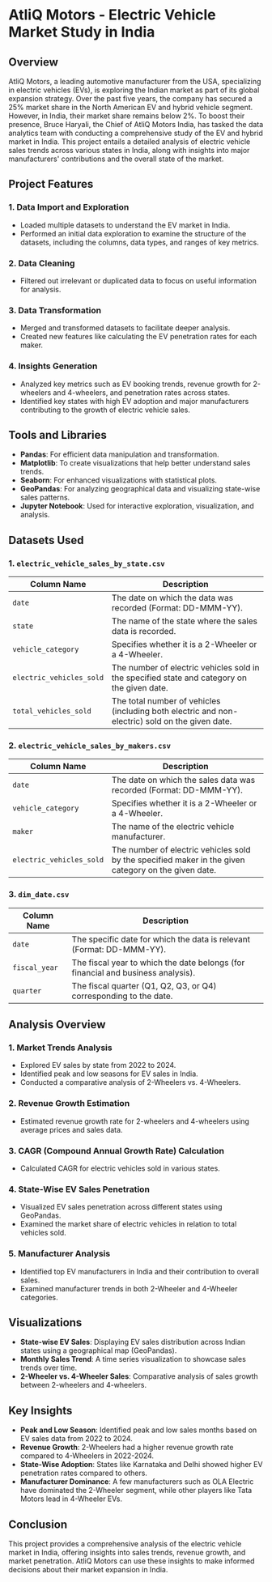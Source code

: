 # AtliQ Motors - Electric Vehicle Market Study in India

## Overview
AtliQ Motors, a leading automotive manufacturer from the USA, specializing in electric vehicles (EVs), is exploring the Indian market as part of its global expansion strategy. Over the past five years, the company has secured a 25% market share in the North American EV and hybrid vehicle segment. However, in India, their market share remains below 2%. To boost their presence, Bruce Haryali, the Chief of AtliQ Motors India, has tasked the data analytics team with conducting a comprehensive study of the EV and hybrid market in India. This project entails a detailed analysis of electric vehicle sales trends across various states in India, along with insights into major manufacturers' contributions and the overall state of the market.

## Project Features

### 1. Data Import and Exploration
- Loaded multiple datasets to understand the EV market in India.
- Performed an initial data exploration to examine the structure of the datasets, including the columns, data types, and ranges of key metrics.

### 2. Data Cleaning
- Filtered out irrelevant or duplicated data to focus on useful information for analysis.

### 3. Data Transformation
- Merged and transformed datasets to facilitate deeper analysis.
- Created new features like calculating the EV penetration rates for each maker.

### 4. Insights Generation
- Analyzed key metrics such as EV booking trends, revenue growth for 2-wheelers and 4-wheelers, and penetration rates across states.
- Identified key states with high EV adoption and major manufacturers contributing to the growth of electric vehicle sales.

## Tools and Libraries
- **Pandas**: For efficient data manipulation and transformation.
- **Matplotlib**: To create visualizations that help better understand sales trends.
- **Seaborn**: For enhanced visualizations with statistical plots.
- **GeoPandas**: For analyzing geographical data and visualizing state-wise sales patterns.
- **Jupyter Notebook**: Used for interactive exploration, visualization, and analysis.

## Datasets Used

### 1. `electric_vehicle_sales_by_state.csv`
| Column Name            | Description                                                                                     |
|------------------------|-------------------------------------------------------------------------------------------------|
| `date`                 | The date on which the data was recorded (Format: DD-MMM-YY).                                      |
| `state`                | The name of the state where the sales data is recorded.                                           |
| `vehicle_category`      | Specifies whether it is a 2-Wheeler or a 4-Wheeler.                                              |
| `electric_vehicles_sold`| The number of electric vehicles sold in the specified state and category on the given date.       |
| `total_vehicles_sold`   | The total number of vehicles (including both electric and non-electric) sold on the given date.   |

### 2. `electric_vehicle_sales_by_makers.csv`
| Column Name              | Description                                                                                     |
|--------------------------|-------------------------------------------------------------------------------------------------|
| `date`                   | The date on which the sales data was recorded (Format: DD-MMM-YY).                                |
| `vehicle_category`        | Specifies whether it is a 2-Wheeler or a 4-Wheeler.                                              |
| `maker`                  | The name of the electric vehicle manufacturer.                                                   |
| `electric_vehicles_sold`  | The number of electric vehicles sold by the specified maker in the given category on the given date.|

### 3. `dim_date.csv`
| Column Name  | Description                                                                                   |
|--------------|-------------------------------------------------------------------------------------------------|
| `date`       | The specific date for which the data is relevant (Format: DD-MMM-YY).                           |
| `fiscal_year`| The fiscal year to which the date belongs (for financial and business analysis).                |
| `quarter`    | The fiscal quarter (Q1, Q2, Q3, or Q4) corresponding to the date.                               |

## Analysis Overview

### 1. **Market Trends Analysis**
   - Explored EV sales by state from 2022 to 2024.
   - Identified peak and low seasons for EV sales in India.
   - Conducted a comparative analysis of 2-Wheelers vs. 4-Wheelers.

### 2. **Revenue Growth Estimation**
   - Estimated revenue growth rate for 2-wheelers and 4-wheelers using average prices and sales data.

### 3. **CAGR (Compound Annual Growth Rate) Calculation**
   - Calculated CAGR for electric vehicles sold in various states.
   
### 4. **State-Wise EV Sales Penetration**
   - Visualized EV sales penetration across different states using GeoPandas.
   - Examined the market share of electric vehicles in relation to total vehicles sold.

### 5. **Manufacturer Analysis**
   - Identified top EV manufacturers in India and their contribution to overall sales.
   - Examined manufacturer trends in both 2-Wheeler and 4-Wheeler categories.

## Visualizations
- **State-wise EV Sales**: Displaying EV sales distribution across Indian states using a geographical map (GeoPandas).
- **Monthly Sales Trend**: A time series visualization to showcase sales trends over time.
- **2-Wheeler vs. 4-Wheeler Sales**: Comparative analysis of sales growth between 2-wheelers and 4-wheelers.

## Key Insights
- **Peak and Low Season**: Identified peak and low sales months based on EV sales data from 2022 to 2024.
- **Revenue Growth**: 2-Wheelers had a higher revenue growth rate compared to 4-Wheelers in 2022-2024.
- **State-Wise Adoption**: States like Karnataka and Delhi showed higher EV penetration rates compared to others.
- **Manufacturer Dominance**: A few manufacturers such as OLA Electric have dominated the 2-Wheeler segment, while other players like Tata Motors lead in 4-Wheeler EVs.

## Conclusion
This project provides a comprehensive analysis of the electric vehicle market in India, offering insights into sales trends, revenue growth, and market penetration. AtliQ Motors can use these insights to make informed decisions about their market expansion in India.
